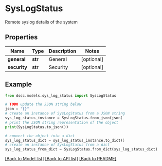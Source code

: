 # SysLogStatus

Remote syslog details of the system

## Properties

Name | Type | Description | Notes
------------ | ------------- | ------------- | -------------
**general** | **str** | General | [optional] 
**security** | **str** | Security | [optional] 

## Example

```python
from dscc.models.sys_log_status import SysLogStatus

# TODO update the JSON string below
json = "{}"
# create an instance of SysLogStatus from a JSON string
sys_log_status_instance = SysLogStatus.from_json(json)
# print the JSON string representation of the object
print(SysLogStatus.to_json())

# convert the object into a dict
sys_log_status_dict = sys_log_status_instance.to_dict()
# create an instance of SysLogStatus from a dict
sys_log_status_from_dict = SysLogStatus.from_dict(sys_log_status_dict)
```
[[Back to Model list]](../README.md#documentation-for-models) [[Back to API list]](../README.md#documentation-for-api-endpoints) [[Back to README]](../README.md)


